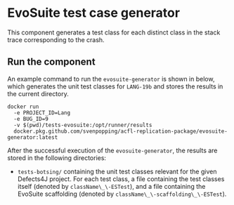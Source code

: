 # EvoSuite test case generator

This component generates a test class for each distinct class in the stack trace corresponding to the crash.

## Run the component

An example command to run the `evosuite-generator` is shown in below, which generates the unit test classes for `LANG-19b` and stores the results in the current directory.

```
docker run
  -e PROJECT_ID=Lang
  -e BUG_ID=9
  -v $(pwd)/tests-evosuite:/opt/runner/results
  docker.pkg.github.com/svenpopping/acfl-replication-package/evosuite-generator:latest
```

After the successful execution of the `evosuite-generator`, the results are stored in the following directories:

- `tests-botsing/` containing the unit test classes relevant for the given Defects4J project. For each test class, a file containing the test classes itself (denoted by `className\_\-ESTest`), and a file containing the EvoSuite scaffolding (denoted by `className\_\-scaffolding\_\-ESTest`).
